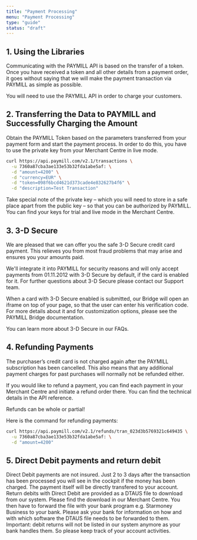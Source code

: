 ```yaml
---
title: "Payment Processing"
menu: "Payment Processing"
type: "guide"
status: "draft"
---
```


## 1. Using the Libraries

Communicating with the PAYMILL API is based on the transfer of a token. Once you have received a token and all other details from a payment order, it goes without saying that we will make the payment transaction via PAYMILL as simple as possible.

You will need to use the PAYMILL API in order to charge your customers.

## 2. Transferring the Data to PAYMILL and Successfully Charging the Amount

Obtain the PAYMILL Token based on the parameters transferred from your payment form and start the payment process. In order to do this, you have to use the private key from your Merchant Centre in live mode.

```bash
curl https://api.paymill.com/v2.1/transactions \
  -u 7360a87cba3ae133e53b32fda1abe5af: \
  -d "amount=4200" \
  -d "currency=EUR" \
  -d "token=098f6bcd4621d373cade4e832627b4f6" \
  -d "description=Test Transaction"
```

<p class="important">
Take special note of the private key – which you will need to store in a safe place apart from the public key – so that you can be authorized by PAYMILL. You can find your keys for trial and live mode in the Merchant Centre.
</p>

## 3. 3-D Secure

We are pleased that we can offer you the safe 3-D Secure credit card payment. This relieves you from most fraud problems that may arise and ensures you your amounts paid.

We'll integrate it into PAYMILL for security reasons and will only accept payments from 01.11.2012 with 3-D Secure by default, if the card is enabled for it. For further questions about 3-D Secure please contact our Support team.

<p class="info">
When a card with 3-D Secure enabled is submitted, our Bridge will open an iframe on top of your page, so that the user can enter his verification code. For more details about it and for customization options, please see the PAYMILL Bridge documentation.
</p>

You can learn more about 3-D Secure in our FAQs.

## 4. Refunding Payments

The purchaser’s credit card is not charged again after the PAYMILL subscription has been cancelled. This also means that any additional payment charges for past purchases will normally not be refunded either.

If you would like to refund a payment, you can find each payment in your Merchant Centre and initiate a refund order there. You can find the technical details in the API reference.

Refunds can be whole or partial!

Here is the command for refunding payments:

```bash
curl https://api.paymill.com/v2.1/refunds/tran_023d3b5769321c649435 \
  -u 7360a87cba3ae133e53b32fda1abe5af: \
  -d "amount=4200"
```

## 5. Direct Debit payments and return debit

Direct Debit payments are not insured. Just 2 to 3 days after the transaction has been processed you will see in the cockpit if the money has been charged. The payment itself will be directly transfered to your account. Return debits with Direct Debit are provided as a DTAUS file to download from our system. Please find the download in our Merchant Centre. You then have to forward the file with your bank program e.g. Starmoney Business to your bank. Please ask your bank for information on how and with which software the DTAUS file needs to be forwarded to them.
Important: debit returns will not be listed in our system anymore as your bank handles them. So please keep track of your account activities.
